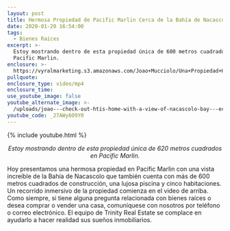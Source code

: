 ```yaml
---
layout: post
title: Hermosa Propiedad de Pacific Marlin Cerca de la Bahía de Nacascolo
date: 2020-01-20 16:54:00
tags:
  - Bienes Raíces
excerpt: >-
  Estoy mostrando dentro de esta propiedad única de 600 metros cuadrados en
  Pacific Marlin.
enclosure: >-
  https://vyralmarketing.s3.amazonaws.com/Joao+Mucciolo/Una+Propiedad+Hermosa+de+Pacific+Marlin+Cerca+de+la+Bahia+de+Nacascolo.mp4
pullquote:
enclosure_type: video/mp4
enclosure_time:
use_youtube_image: false
youtube_alternate_image: >-
  /uploads/joao---check-out-htis-home-with-a-view-of-nacascolo-bay---echa-un-vistazo-a-esta-casa-con-una-vista-de-nacascolo-bay-youtube.jpg
youtube_code: _27AWy6O9Y0
---
```


{% include youtube.html %}

<p style="text-align:center;"><em>Estoy mostrando dentro de esta propiedad &uacute;nica de 620 metros cuadrados en Pacific Marlin.</em></p>

Hoy presentamos una hermosa propiedad en Pacific Marlin con una vista incre&iacute;ble de la Bah&iacute;a de Nacascolo que tambi&eacute;n cuenta con m&aacute;s de 600 metros cuadrados de construcci&oacute;n, una lujosa piscina y cinco habitaciones. Un recorrido inmersivo de la propiedad comienza en el video de arriba. Como siempre, si tiene alguna pregunta relacionada con bienes ra&iacute;ces o desea comprar o vender una casa, comun&iacute;quese con nosotros por tel&eacute;fono o correo electr&oacute;nico. El equipo de Trinity Real Estate se complace en ayudarlo a hacer realidad sus sue&ntilde;os inmobiliarios.